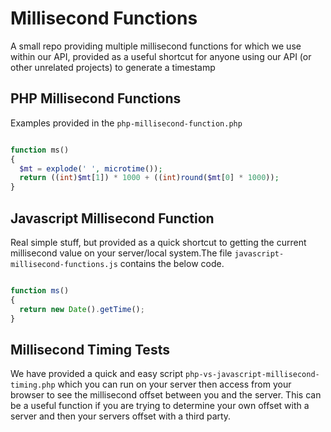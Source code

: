 # Millisecond Functions
A small repo providing multiple millisecond functions for which we use within our API, provided as a useful shortcut for anyone using our API (or other unrelated projects) to generate a timestamp

## PHP Millisecond Functions
Examples provided in the `php-millisecond-function.php`


```php

function ms()
{
  $mt = explode(' ', microtime());
  return ((int)$mt[1]) * 1000 + ((int)round($mt[0] * 1000));
}

```

## Javascript Millisecond Function
Real simple stuff, but provided as a quick shortcut to getting the current millisecond value on your server/local system.The file `javascript-millisecond-functions.js` contains the below code.

```javascript

function ms()
{
  return new Date().getTime();
}

```

## Millisecond Timing Tests
We have provided a quick and easy script `php-vs-javascript-millisecond-timing.php` which you can run on your server then access from your browser to see the millisecond offset between you and the server. This can be a useful function if you are trying to determine your own offset with a server and then your servers offset with a third party.
